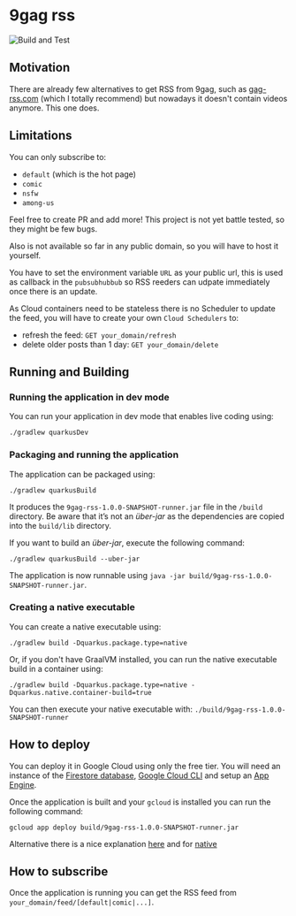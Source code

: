 # 9gag rss

![Build and Test](https://github.com/angel-git/9gag-rss/workflows/Build%20and%20Test/badge.svg?branch=master)

## Motivation

There are already few alternatives to get RSS from 9gag, such as [gag-rss.com](https://9gag-rss.com/) (which I totally recommend)
but nowadays it doesn't contain videos anymore. This one does.

## Limitations

You can only subscribe to:
- `default` (which is the hot page)
- `comic`
- `nsfw`
- `among-us`

Feel free to create PR and add more!
This project is not yet battle tested, so they might be few bugs.

Also is not available so far in any public domain, so you will have to host it yourself.

You have to set the environment variable `URL` as your public url, this is used as callback in the `pubsubhubbub`
so RSS reeders can udpate immediately once there is an update.

As Cloud containers need to be stateless there is no Scheduler to update the feed, you will have to create your own `Cloud Schedulers` to:

- refresh the feed: `GET your_domain/refresh`
- delete older posts than 1 day: `GET your_domain/delete`

## Running and Building

### Running the application in dev mode

You can run your application in dev mode that enables live coding using:
```shell script
./gradlew quarkusDev
```

### Packaging and running the application

The application can be packaged using:
```shell script
./gradlew quarkusBuild
```
It produces the `9gag-rss-1.0.0-SNAPSHOT-runner.jar` file in the `/build` directory.
Be aware that it’s not an _über-jar_ as the dependencies are copied into the `build/lib` directory.

If you want to build an _über-jar_, execute the following command:
```shell script
./gradlew quarkusBuild --uber-jar
```

The application is now runnable using `java -jar build/9gag-rss-1.0.0-SNAPSHOT-runner.jar`.

### Creating a native executable

You can create a native executable using: 
```shell script
./gradlew build -Dquarkus.package.type=native
```

Or, if you don't have GraalVM installed, you can run the native executable build in a container using: 
```shell script
./gradlew build -Dquarkus.package.type=native -Dquarkus.native.container-build=true
```

You can then execute your native executable with: `./build/9gag-rss-1.0.0-SNAPSHOT-runner`

## How to deploy

You can deploy it in Google Cloud using only the free tier.
You will need an instance of the [Firestore database](https://cloud.google.com/firestore/docs/quickstart-servers),
[Google Cloud CLI](https://cloud.google.com/sdk/docs/initializing) and setup an [App Engine](https://cloud.google.com/appengine).

Once the application is built and your `gcloud` is installed you can run the following command:

```shell script
gcloud app deploy build/9gag-rss-1.0.0-SNAPSHOT-runner.jar
```

Alternative there is a nice explanation [here](https://quarkify.net/how-to-deploy-quarkus-on-google-app-engine/)
and for [native](https://medium.com/@alexismp/deploying-a-quarkus-app-to-google-cloud-run-c4a8ca3be526)

## How to subscribe

Once the application is running you can get the RSS feed from `your_domain/feed/[default|comic|...]`.

